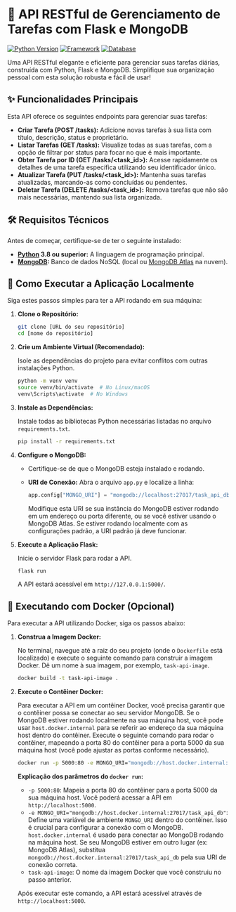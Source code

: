 # 🚀 API RESTful de Gerenciamento de Tarefas com Flask e MongoDB

[![Python Version](https://img.shields.io/badge/Python-3.8+-blue.svg?style=flat-square)](https://www.python.org/downloads/)
[![Framework](https://img.shields.io/badge/Framework-Flask-brightgreen.svg?style=flat-square)](https://flask.palletsprojects.com/)
[![Database](https://img.shields.io/badge/Database-MongoDB-orange.svg?style=flat-square)](https://www.mongodb.com/)

Uma API RESTful elegante e eficiente para gerenciar suas tarefas diárias, construída com Python, Flask e MongoDB. Simplifique sua organização pessoal com esta solução robusta e fácil de usar!

## ✨ Funcionalidades Principais

Esta API oferece os seguintes endpoints para gerenciar suas tarefas:

- **Criar Tarefa (POST /tasks):** Adicione novas tarefas à sua lista com título, descrição, status e proprietário.
- **Listar Tarefas (GET /tasks):** Visualize todas as suas tarefas, com a opção de filtrar por status para focar no que é mais importante.
- **Obter Tarefa por ID (GET /tasks/\<task_id\>):** Acesse rapidamente os detalhes de uma tarefa específica utilizando seu identificador único.
- **Atualizar Tarefa (PUT /tasks/\<task_id\>):** Mantenha suas tarefas atualizadas, marcando-as como concluídas ou pendentes.
- **Deletar Tarefa (DELETE /tasks/\<task_id\>):** Remova tarefas que não são mais necessárias, mantendo sua lista organizada.

## 🛠️ Requisitos Técnicos

Antes de começar, certifique-se de ter o seguinte instalado:

- **[Python](https://www.python.org/downloads/) 3.8 ou superior:** A linguagem de programação principal.
- **[MongoDB](https://www.mongodb.com/try/download/community):** Banco de dados NoSQL (local ou [MongoDB Atlas](https://www.mongodb.com/atlas/database) na nuvem).

## 🚀 Como Executar a Aplicação Localmente

Siga estes passos simples para ter a API rodando em sua máquina:

1.  **Clone o Repositório:**

    ```bash
    git clone [URL do seu repositório]
    cd [nome do repositório]
    ```

2.  **Crie um Ambiente Virtual (Recomendado):**

    Isole as dependências do projeto para evitar conflitos com outras instalações Python.

    ```bash
    python -m venv venv
    source venv/bin/activate  # No Linux/macOS
    venv\Scripts\activate  # No Windows
    ```

3.  **Instale as Dependências:**

    Instale todas as bibliotecas Python necessárias listadas no arquivo `requirements.txt`.

    ```bash
    pip install -r requirements.txt
    ```

4.  **Configure o MongoDB:**

    *   Certifique-se de que o MongoDB esteja instalado e rodando.
    *   **URI de Conexão:**  Abra o arquivo `app.py` e localize a linha:

        ```python
        app.config["MONGO_URI"] = "mongodb://localhost:27017/task_api_db"
        ```

        Modifique esta URI se sua instância do MongoDB estiver rodando em um endereço ou porta diferente, ou se você estiver usando o MongoDB Atlas. Se estiver rodando localmente com as configurações padrão, a URI padrão já deve funcionar.

5.  **Execute a Aplicação Flask:**

    Inicie o servidor Flask para rodar a API.

    ```bash
    flask run
    ```

    A API estará acessível em `http://127.0.0.1:5000/`.

## 🐳 Executando com Docker (Opcional)

Para executar a API utilizando Docker, siga os passos abaixo:

1.  **Construa a Imagem Docker:**

    No terminal, navegue até a raiz do seu projeto (onde o `Dockerfile` está localizado) e execute o seguinte comando para construir a imagem Docker. Dê um nome à sua imagem, por exemplo, `task-api-image`.

    ```bash
    docker build -t task-api-image .
    ```

2.  **Execute o Contêiner Docker:**

    Para executar a API em um contêiner Docker, você precisa garantir que o contêiner possa se conectar ao seu servidor MongoDB. Se o MongoDB estiver rodando localmente na sua máquina host, você pode usar `host.docker.internal` para se referir ao endereço da sua máquina host dentro do contêiner.  Execute o seguinte comando para rodar o contêiner, mapeando a porta 80 do contêiner para a porta 5000 da sua máquina host (você pode ajustar as portas conforme necessário).

    ```bash
    docker run -p 5000:80 -e MONGO_URI="mongodb://host.docker.internal:27017/task_api_db" task-api-image
    ```

    **Explicação dos parâmetros do `docker run`:**

    *   `-p 5000:80`: Mapeia a porta 80 do contêiner para a porta 5000 da sua máquina host. Você poderá acessar a API em `http://localhost:5000`.
    *   `-e MONGO_URI="mongodb://host.docker.internal:27017/task_api_db"`: Define uma variável de ambiente `MONGO_URI` dentro do contêiner. Isso é crucial para configurar a conexão com o MongoDB. `host.docker.internal` é usado para conectar ao MongoDB rodando na máquina host. Se seu MongoDB estiver em outro lugar (ex: MongoDB Atlas), substitua `mongodb://host.docker.internal:27017/task_api_db` pela sua URI de conexão correta.
    *   `task-api-image`: O nome da imagem Docker que você construiu no passo anterior.

    Após executar este comando, a API estará acessível através de `http://localhost:5000`.
